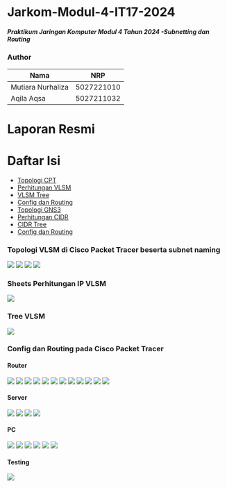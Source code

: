 # Jarkom-Modul-4-IT17-2024

##### Praktikum Jaringan Komputer Modul 4 Tahun 2024 -Subnetting dan Routing

### Author
| Nama | NRP |
|---------|---------|
| Mutiara Nurhaliza | 5027221010   |
| Aqila Aqsa | 5027211032   |

# Laporan Resmi

# Daftar Isi
- [Topologi CPT](#vlsm-topologi)
- [Perhitungan VLSM](#vlsm-ip)
- [VLSM Tree](#vlsm-tree)
- [Config dan Routing](#vlsm-ping)
- [Topologi GNS3](#cidr-topologi)
- [Perhitungan CIDR](#cidr-ip)
- [CIDR Tree](#cidr-tree)
- [Config dan Routing](#cidr-ping)

### Topologi VLSM di Cisco Packet Tracer beserta subnet naming
<a name="vlsm-topologi"></a>
<img src="img/topo_CPT.png">
<img src="img/topo_kiri.png">
<img src="img/topo_bawah.png">
<img src="img/topo_kanan.png">

### Sheets Perhitungan IP VLSM
<a name="vlsm-ip"></a>
<img src="img/VLSM-IP.png">

### Tree VLSM
<a name="vlsm-tree"></a>
<img src="img/VLSM-tree.png">

### Config dan Routing pada Cisco Packet Tracer
<a name="vlsm-ping"></a>

#### Router
<img src="img/r-aceh.png">
<img src="img/r-belawa.png">
<img src="img/r-jawa.png">
<img src="img/r-kalimantan.png">
<img src="img/r-kalsel.png">
<img src="img/r-kaltara.png">
<img src="img/r-kaltim.png">
<img src="img/r-lampung.png">
<img src="img/r-makasar.png">
<img src="img/r-maluku-utara.png">
<img src="img/r-sumatera.png">
<img src="img/r-sumut.png">

#### Server
<img src="img/server-bangkirai.png">
<img src="img/server-morotai.png">
<img src="img/server-sebesi.png">
<img src="img/server-topejawa.png">

#### PC
<img src="img/pc-sibondang.png">
<img src="img/pc-starland.png">
<img src="img/pc-sulawesi.png">
<img src="img/pc-takisung.png">
<img src="img/pc-ternate.png">
<img src="img/pc-tobelo.png">

#### Testing
<img src="img/ping.png">




